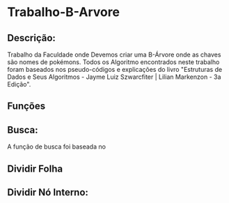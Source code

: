 # Trabalho-B-Arvore
## Descrição:
Trabalho da Faculdade onde Devemos criar uma B-Árvore onde as chaves são nomes de pokémons. Todos os Algoritmo encontrados neste trabalho foram baseados nos pseudo-códigos e explicações do livro "Estruturas de Dados e Seus Algoritmos - Jayme Luiz Szwarcfiter | Lilian Markenzon - 3a Edição".

## Funções
## Busca:
A função de busca foi baseada no

## Dividir Folha

## Dividir Nó Interno:

